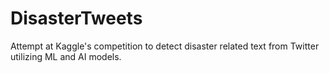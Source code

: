 # DisasterTweets
Attempt at Kaggle's competition to detect disaster related text from Twitter utilizing ML and AI models.
